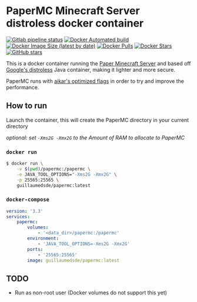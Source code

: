 # PaperMC Minecraft Server distroless docker container

[![Gitlab pipeline status](https://img.shields.io/gitlab/pipeline/guillaumedsde/papermc-docker-distroless?label=docker%20build)](https://gitlab.com/guillaumedsde/papermc-docker-distroless/pipelines)
[![Docker Automated build](https://img.shields.io/docker/cloud/automated/guillaumedsde/papermc-docker-distroless)](https://hub.docker.com/r/guillaumedsde/papermc-docker-distroless/)
[![Docker Image Size (latest by date)](https://img.shields.io/docker/image-size/guillaumedsde/papermc-docker-distroless)](https://hub.docker.com/r/guillaumedsde/papermc-docker-distroless/builds)
[![Docker Pulls](https://img.shields.io/docker/pulls/guillaumedsde/papermc-docker-distroless)](https://hub.docker.com/r/guillaumedsde/papermc-docker-distroless/)
[![Docker Stars](https://img.shields.io/docker/stars/guillaumedsde/papermc-docker-distroless)](https://hub.docker.com/r/guillaumedsde/papermc-docker-distroless/)
[![GitHub stars](https://img.shields.io/github/stars/guillaumedsde/papermc-docker-distroless)](https://github.com/guillaumedsde/papermc-docker-distroless)

This is a docker container running the [Paper Minecraft Server](https://github.com/PaperMC/Paper) and based off [Google's distroless](https://github.com/GoogleContainerTools/distroless) Java container, making it lighter and more secure.

PaperMC runs with [aikar's optimized flags](https://mcflags.emc.gs) in order to try and improve the performance.

## How to run

Launch the container, this will create the PaperMC directory in your current directory

*optional: set `-Xms2G -Xmx2G` to the Amount of RAM to allocate to PaperMC*

### `docker run`

```bash
$ docker run \
    -v $(pwd)/papermc:/papermc \
    -e JAVA_TOOL_OPTIONS="-Xms2G -Xmx2G" \
    -p 25565:25565 \
    guillaumedsde/papermc:latest
```


### `docker-compose`

```yaml
version: '3.3'
services:
    papermc:
        volumes:
            - '<data_dir>/papermc:/papermc'
        environment:
            - 'JAVA_TOOL_OPTIONS=-Xms2G -Xmx2G'
        ports:
            - '25565:25565'
        image: guillaumedsde/papermc:latest
```

## TODO

- Run as non-root user (Docker volumes do not support this yet)
